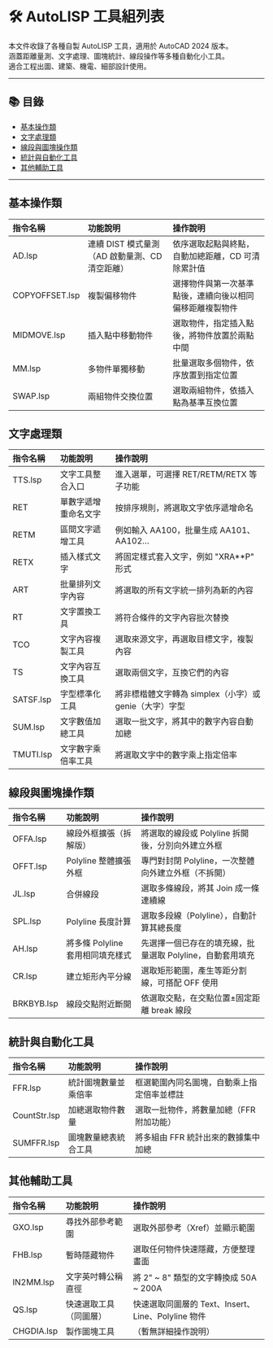 
# 🛠️ AutoLISP 工具組列表

本文件收錄了各種自製 AutoLISP 工具，適用於 AutoCAD 2024 版本。  
涵蓋距離量測、文字處理、圖塊統計、線段操作等多種自動化小工具。  
適合工程出圖、建築、機電、細部設計使用。

---

## 📚 目錄

- [基本操作類](#基本操作類)
- [文字處理類](#文字處理類)
- [線段與圖塊操作類](#線段與圖塊操作類)
- [統計與自動化工具](#統計與自動化工具)
- [其他輔助工具](#其他輔助工具)

---

## 基本操作類

| 指令名稱 | 功能說明 | 操作說明 |
| :------- | :------- | :------- |
| AD.lsp | 連續 DIST 模式量測（AD 啟動量測、CD 清空距離） | 依序選取起點與終點，自動加總距離，CD 可清除累計值 |
| COPYOFFSET.lsp | 複製偏移物件 | 選擇物件與第一次基準點後，連續向後以相同偏移距離複製物件 |
| MIDMOVE.lsp | 插入點中移動物件 | 選取物件，指定插入點後，將物件放置於兩點中間 |
| MM.lsp | 多物件單獨移動 | 批量選取多個物件，依序放置到指定位置 |
| SWAP.lsp | 兩組物件交換位置 | 選取兩組物件，依插入點為基準互換位置 |

## 文字處理類

| 指令名稱 | 功能說明 | 操作說明 |
| :------- | :------- | :------- |
| TTS.lsp | 文字工具整合入口 | 進入選單，可選擇 RET/RETM/RETX 等子功能 |
| RET | 單數字遞增重命名文字 | 按排序規則，將選取文字依序遞增命名 |
| RETM | 區間文字遞增工具 | 例如輸入 AA100，批量生成 AA101、AA102… |
| RETX | 插入樣式文字 | 將固定樣式套入文字，例如 "XRA**P" 形式 |
| ART | 批量排列文字內容 | 將選取的所有文字統一排列為新的內容 |
| RT | 文字置換工具 | 將符合條件的文字內容批次替換 |
| TCO | 文字內容複製工具 | 選取來源文字，再選取目標文字，複製內容 |
| TS | 文字內容互換工具 | 選取兩個文字，互換它們的內容 |
| SATSF.lsp | 字型標準化工具 | 將非標楷體文字轉為 simplex（小字）或 genie（大字）字型 |
| SUM.lsp | 文字數值加總工具 | 選取一批文字，將其中的數字內容自動加總 |
| TMUTI.lsp | 文字數字乘倍率工具 | 將選取文字中的數字乘上指定倍率 |

## 線段與圖塊操作類

| 指令名稱 | 功能說明 | 操作說明 |
| :------- | :------- | :------- |
| OFFA.lsp | 線段外框擴張（拆解版） | 將選取的線段或 Polyline 拆開後，分別向外建立外框 |
| OFFT.lsp | Polyline 整體擴張外框 | 專門對封閉 Polyline，一次整體向外建立外框（不拆開） |
| JL.lsp | 合併線段 | 選取多條線段，將其 Join 成一條連續線 |
| SPL.lsp | Polyline 長度計算 | 選取多段線（Polyline），自動計算其總長度 |
| AH.lsp | 將多條 Polyline 套用相同填充樣式 | 先選擇一個已存在的填充線，批量選取 Polyline，自動套用填充 |
| CR.lsp | 建立矩形內平分線 | 選取矩形範圍，產生等距分割線，可搭配 OFF 使用 |
| BRKBYB.lsp | 線段交點附近斷開 | 依選取交點，在交點位置±固定距離 break 線段 |

## 統計與自動化工具

| 指令名稱 | 功能說明 | 操作說明 |
| :------- | :------- | :------- |
| FFR.lsp | 統計圖塊數量並乘倍率 | 框選範圍內同名圖塊，自動乘上指定倍率並標註 |
| CountStr.lsp | 加總選取物件數量 | 選取一批物件，將數量加總（FFR 附加功能） |
| SUMFFR.lsp | 圖塊數量總表統合工具 | 將多組由 FFR 統計出來的數據集中加總 |

## 其他輔助工具

| 指令名稱 | 功能說明 | 操作說明 |
| :------- | :------- | :------- |
| GXO.lsp | 尋找外部參考範圍 | 選取外部參考（Xref）並顯示範圍 |
| FHB.lsp | 暫時隱藏物件 | 選取任何物件快速隱藏，方便整理畫面 |
| IN2MM.lsp | 文字英吋轉公稱直徑 | 將 2" ~ 8" 類型的文字轉換成 50A ~ 200A |
| QS.lsp | 快速選取工具（同圖層） | 快速選取同圖層的 Text、Insert、Line、Polyline 物件 |
| CHGDIA.lsp | 製作圖塊工具 | （暫無詳細操作說明） |
